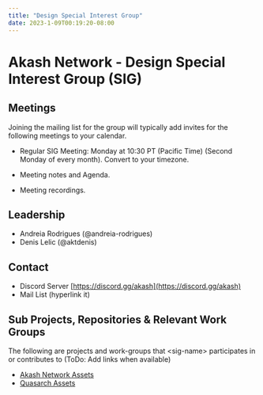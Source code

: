```yaml
---
title: "Design Special Interest Group"
date: 2023-1-09T00:19:20-08:00
---
```


# Akash Network - Design Special Interest Group (SIG)

## Meetings
Joining the mailing list for the group will typically add invites for the following meetings to your calendar.

- Regular SIG Meeting: Monday at 10:30 PT (Pacific Time) (Second Monday of every month). Convert to your timezone.

- Meeting notes and Agenda.
- Meeting recordings.

## Leadership

- Andreia Rodrigues (@andreia-rodrigues)
- Denis Lelic (@aktdenis)

## Contact

- Discord Server [https://discord.gg/akash](https://discord.gg/akash)
- Mail List (hyperlink it)

## Sub Projects, Repositories & Relevant Work Groups

The following are projects and work-groups that \<sig-name\> participates in or contributes to (ToDo: Add links when available)

- [Akash Network Assets](https://github.com/akash-network/brand-assets)
- [Quasarch Assets](https://github.com/quasarch/assets)
